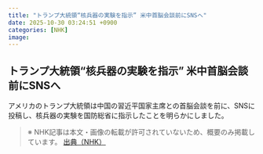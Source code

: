 ```yaml
---
title: "トランプ大統領“核兵器の実験を指示” 米中首脳会談前にSNSへ"
date: 2025-10-30 03:24:51 +0900
categories: [NHK]
image: 
---
```

## トランプ大統領“核兵器の実験を指示” 米中首脳会談前にSNSへ

アメリカのトランプ大統領は中国の習近平国家主席との首脳会談を前に、SNSに投稿し、核兵器の実験を国防総省に指示したことを明らかにしました。

> ※ NHK記事は本文・画像の転載が許可されていないため、概要のみ掲載しています。
[出典（NHK）](http://www3.nhk.or.jp/news/html/20251030/k10014963181000.html)
